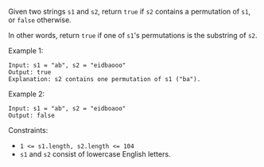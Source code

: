 Given two strings `s1` and `s2`, return `true` if `s2` contains a permutation of `s1`, or `false` otherwise.

In other words, return `true` if one of `s1`'s permutations is the substring of `s2`.

 

Example 1:
```
Input: s1 = "ab", s2 = "eidbaooo"
Output: true
Explanation: s2 contains one permutation of s1 ("ba").
```

Example 2:
```
Input: s1 = "ab", s2 = "eidboaoo"
Output: false
 ```

Constraints:

- `1 <= s1.length, s2.length <= 104`
- `s1` and `s2` consist of lowercase English letters.